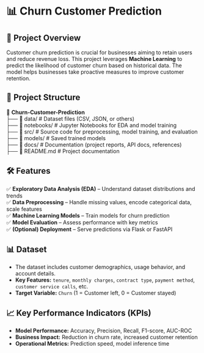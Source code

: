 # 📊 Churn Customer Prediction  

## 🚀 Project Overview  
Customer churn prediction is crucial for businesses aiming to retain users and reduce revenue loss. This project leverages **Machine Learning** to predict the likelihood of customer churn based on historical data. The model helps businesses take proactive measures to improve customer retention.  

## 📂 Project Structure  

📁 **Churn-Customer-Prediction**  
 ├── 📂 data/  # Dataset files (CSV, JSON, or others)  
 ├── 📂 notebooks/  # Jupyter Notebooks for EDA and model training  
 ├── 📂 src/  # Source code for preprocessing, model training, and evaluation  
 ├── 📂 models/  # Saved trained models  
 ├── 📂 docs/  # Documentation (project reports, API docs, references)  
 ├── 📜 README.md  # Project documentation  



## 🛠️ Features  
✅ **Exploratory Data Analysis (EDA)** – Understand dataset distributions and trends  
✅ **Data Preprocessing** – Handle missing values, encode categorical data, scale features  
✅ **Machine Learning Models** – Train models for churn prediction  
✅ **Model Evaluation** – Assess performance with key metrics  
✅ **(Optional) Deployment** – Serve predictions via Flask or FastAPI  

## 📊 Dataset  
- The dataset includes customer demographics, usage behavior, and account details.  
- **Key Features:** `tenure`, `monthly charges`, `contract type`, `payment method`, `customer service calls`, etc.  
- **Target Variable:** `Churn` (1 = Customer left, 0 = Customer stayed)  

## 📈 Key Performance Indicators (KPIs)  
- **Model Performance:** Accuracy, Precision, Recall, F1-score, AUC-ROC  
- **Business Impact:** Reduction in churn rate, increased customer retention  
- **Operational Metrics:** Prediction speed, model inference time  
